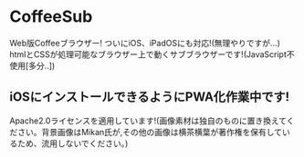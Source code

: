# CoffeeSub
Web版Coffeeブラウザー! ついにiOS、iPadOSにも対応!(無理やりですが...)  
htmlとCSSが処理可能なブラウザー上で動くサブブラウザーです!(JavaScript不使用[多分..])  
## iOSにインストールできるようにPWA化作業中です!  
Apache2.0ライセンスを適用しています!(画像素材は独自のものに置き換えてください。背景画像はMikan氏が,その他の画像は横茶横葉が著作権を保有しているため、流用しないでください。)

